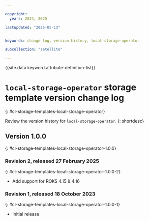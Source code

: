 ```yaml
---

copyright:
  years: 2024, 2025

lastupdated: "2025-05-13"


keywords: change log, version history, local-storage-operator

subcollection: "satellite"

---
```


{{site.data.keyword.attribute-definition-list}}




# `local-storage-operator` storage template version change log
{: #cl-storage-templates-local-storage-operator}

Review the version history for `local-storage-operator`.
{: shortdesc}



## Version 1.0.0
{: #cl-storage-templates-local-storage-operator-1.0.0}


### Revision 2, released 27 February 2025
{: #cl-storage-templates-local-storage-operator-1.0.0-2}

- Add support for ROKS 4.15 & 4.16

### Revision 1, released 18 October 2023
{: #cl-storage-templates-local-storage-operator-1.0.0-1}

- Initial release
